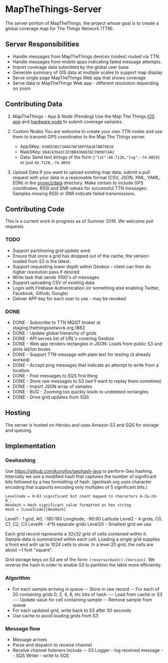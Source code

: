 
# MapTheThings-Server

The server portion of MapTheThings, the project whose goal is to create a
global coverage map for The Things Network (TTN).

## Server Responsibilities
- Handle messages from MapTheThings devices (nodes) routed via TTN.
- Handle messages from mobile apps indicating failed message attempts.
- Import coverage data submitted by the global user base.
- Generate summary of GIS data at multiple scales to support map display
- Serve single page MapTheThings Web app that shows coverage
- Serve data to MapTheThings Web app - different resolution depending on zoom

## Contributing Data

1. MapTheThings - App & Node (Pending)
  Use the Map The Things [iOS app](http://github.com/things-nyc/mapthethings-ios)
  and [hardware node](http://github.com/things-nyc/mapthethings-node)
  to submit coverage samples.

2. Custom Nodes
  You are welcome to create your own TTN nodes and use them to
  transmit GPS coordinates to the Map The Things server.</p>
   - AppSKey: ```430D53B272A647AF5DFF6A167AB79A20```
   - NwkSKey: ```804243642C1E3B04366D36C3909FCAA2```
   - Data: Send text strings of the form
      ```{"lat":40.7128,"lng":-74.0059}```
      or just
      ```40.7128,-74.0059```

3. Upload Data
  If you want to upload existing map data, submit a pull request with your
  data in a reasonable format (CSV, JSON, XML, YAML, EDN) in the
  [project/data](http://github.com/things-nyc/mapthethings/data)
  directory. Make certain to include GPS coordinates, RSSI and SNR values
  for successful TTN messages. Samples missing RSSI or SNR indicate failed
  transmissions.

## Contributing Code
This is a current work in progress as of Summer 2016. We welcome pull requests.

### TODO
- Support partitioning grid update work
- Ensure that once a grid has dropped out of the cache, the version loaded from S3 is the latest.
- Support requesting lower depth within Geobox - client can then do higher resolution pass if desired
- Write task that sends 1000's of messages
- Support uploading CSV of existing data
- Login with Firebase Authentication (or something else enabling Twitter, Facebook, Github, Google)
- Deliver APP key for each user to use - may be revoked

### DONE
- DONE - Subscribe to TTN MQQT broker at staging.thethingsnetwork.org:1883
- DONE - Update global hierarchy of grids
- DONE - API serves list of URL's covering Geobox
- DONE - Web app renders rectangles in JSON: Loads from public S3 and plots lat/lon boxes
- DONE - Support TTN message with plain text for testing (it already worked)
- DONE - Accept ping messages that indicate an attempt to write from a location.
- DONE - Post messages to SQS first thing
- DONE - Store raw messages to S3 (we'll want to replay them sometime)
- DONE - Import JSON array of samples
- DONE - BUG - Zooming too quickly leads to undeleted rectangles
- DONE - Drive grid updates from SQS

## Hosting
The server is hosted on Heroku and uses Amazon S3 and SQS for storage and queuing.

## Implementation

### Geohashing
Use https://github.com/kungfoo/geohash-java to perform Geo hashing.
Internally we use a modified hash that captures the number of significant bits
followed by a hex formatting of hash. (geohash.org uses character encoding that
supports encoding only multiples of 5 significant bits.)

```
LevelCode = 0-63 significant bit count mapped to characters A-Za-z0-9_:
HexHash = Hash significant value formatted as hex string
Hash = [LevelCode][HexHash]
```

Level1 - 1 grid, A0, -180:180 Longitude, -90:90 Latitude
Level2 - 4 grids, C0, C1, C2, C3
LevelN - 4^N separate grids
Level20 - Smallest grid we use

Each grid record represents a 32x32 grid of cells contained within it.
Sample data is summarized within each cell. Loading a single grid supplies
a front end with up to 1024 cells to show.
In a level 20 grid, the cells are about ~1 foot "square".

Grid storage keys on S3 are of the form: ```[reverse(Hash)]-[Version]```.
We reverse the hash in order to enable S3 to partition the table more efficiently.

### Algorithm
- For each sample arriving in queue
-- Store in raw record
-- For each of 20 containing grids 0, 2, 4, 6, etc bits of hash
--- Load from cache or S3
--- Update value for cell containing sample
-- Remove sample from queue
- For each updated grid, write back to S3 after 30 seconds
- Use cache to avoid loading grids from S3

### Message flow
- Message arrives
- Parse and dispatch to receive channel
- Receive channel listeners include
-- S3 Logger - log received message
-- SQS Writer - write to SQS
